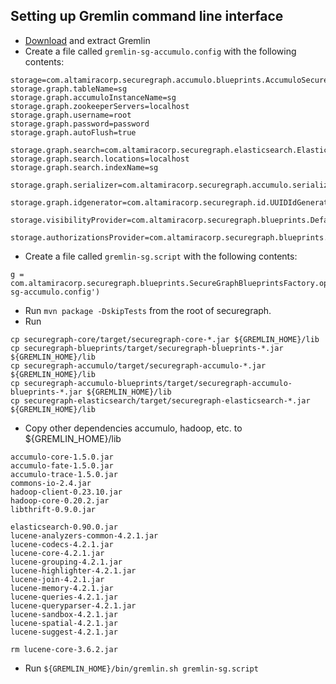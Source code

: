 
Setting up Gremlin command line interface
-----------------------------------------

* [Download](https://github.com/tinkerpop/gremlin/wiki/Downloads) and extract Gremlin
* Create a file called `gremlin-sg-accumulo.config` with the following contents:

```
storage=com.altamiracorp.securegraph.accumulo.blueprints.AccumuloSecureGraphBlueprintsGraphFactory
storage.graph.tableName=sg
storage.graph.accumuloInstanceName=sg
storage.graph.zookeeperServers=localhost
storage.graph.username=root
storage.graph.password=password
storage.graph.autoFlush=true

storage.graph.search=com.altamiracorp.securegraph.elasticsearch.ElasticSearchSearchIndex
storage.graph.search.locations=localhost
storage.graph.search.indexName=sg

storage.graph.serializer=com.altamiracorp.securegraph.accumulo.serializer.JavaValueSerializer

storage.graph.idgenerator=com.altamiracorp.securegraph.id.UUIDIdGenerator

storage.visibilityProvider=com.altamiracorp.securegraph.blueprints.DefaultVisibilityProvider

storage.authorizationsProvider=com.altamiracorp.securegraph.blueprints.DefaultAuthorizationsProvider
```

* Create a file called `gremlin-sg.script` with the following contents:

```
g = com.altamiracorp.securegraph.blueprints.SecureGraphBlueprintsFactory.open('gremlin-sg-accumulo.config')
```

* Run `mvn package -DskipTests` from the root of securegraph.
* Run

```
cp securegraph-core/target/securegraph-core-*.jar ${GREMLIN_HOME}/lib
cp securegraph-blueprints/target/securegraph-blueprints-*.jar ${GREMLIN_HOME}/lib
cp securegraph-accumulo/target/securegraph-accumulo-*.jar ${GREMLIN_HOME}/lib
cp securegraph-accumulo-blueprints/target/securegraph-accumulo-blueprints-*.jar ${GREMLIN_HOME}/lib
cp securegraph-elasticsearch/target/securegraph-elasticsearch-*.jar ${GREMLIN_HOME}/lib
```

* Copy other dependencies accumulo, hadoop, etc. to ${GREMLIN_HOME}/lib

```
accumulo-core-1.5.0.jar
accumulo-fate-1.5.0.jar
accumulo-trace-1.5.0.jar
commons-io-2.4.jar
hadoop-client-0.23.10.jar
hadoop-core-0.20.2.jar
libthrift-0.9.0.jar
```

```
elasticsearch-0.90.0.jar
lucene-analyzers-common-4.2.1.jar
lucene-codecs-4.2.1.jar
lucene-core-4.2.1.jar
lucene-grouping-4.2.1.jar
lucene-highlighter-4.2.1.jar
lucene-join-4.2.1.jar
lucene-memory-4.2.1.jar
lucene-queries-4.2.1.jar
lucene-queryparser-4.2.1.jar
lucene-sandbox-4.2.1.jar
lucene-spatial-4.2.1.jar
lucene-suggest-4.2.1.jar

rm lucene-core-3.6.2.jar
```

* Run `${GREMLIN_HOME}/bin/gremlin.sh gremlin-sg.script`